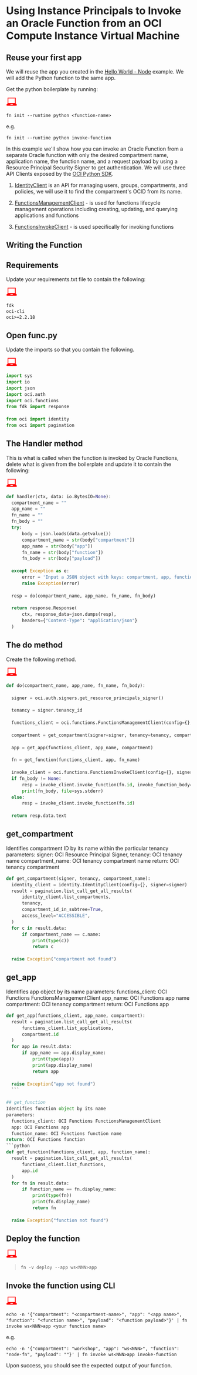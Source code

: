# Using Instance Principals to Invoke an Oracle Function from an OCI Compute Instance Virtual Machine

## Reuse your first app

We will reuse the app you created in the [Hello World - Node](3-2-NodeHello.md) example. We will add the Python function to the same app.

  Get the python boilerplate by running:

  ![user input icon](images/userinput.png)
  ```
  fn init --runtime python <function-name>
  ```
  e.g.
  ```
  fn init --runtime python invoke-function
  ```

  In this example we'll show how you can invoke an Oracle Function from a separate Oracle function with only the desired compartment name, application name, the function name, and a request payload by using a Resource Principal Security Signer to get authentication. We will use three API Clients exposed by the [OCI Python SDK](https://oracle-cloud-infrastructure-python-sdk.readthedocs.io/en/latest/index.html).


  1. [IdentityClient](https://oracle-cloud-infrastructure-python-sdk.readthedocs.io/en/latest/api/identity/client/oci.identity.IdentityClient.html) is an API for managing users, groups, compartments, and policies, we will use it to find the compartment's OCID from its name.

  2. [FunctionsManagementClient](https://oracle-cloud-infrastructure-python-sdk.readthedocs.io/en/latest/api/functions/client/oci.functions.FunctionsManagementClient.html) - is used for functions lifecycle management operations including creating, updating, and querying applications and functions

  3. [FunctionsInvokeClient](https://oracle-cloud-infrastructure-python-sdk.readthedocs.io/en/latest/api/functions/client/oci.functions.FunctionsInvokeClient.html#oci.functions.FunctionsInvokeClient) - is used specifically for invoking functions


Writing the Function
------------------
## Requirements
  Update your requirements.txt file to contain the following:

  ![user input icon](images/userinput.png)
  ```
  fdk
  oci-cli
  oci>=2.2.18
  ```

## Open func.py
  Update the imports so that you contain the following.

  ![user input icon](images/userinput.png)
  ```python
  import sys
  import io
  import json
  import oci.auth
  import oci.functions
  from fdk import response

  from oci import identity
  from oci import pagination
  ```

## The Handler method
  This is what is called when the function is invoked by Oracle Functions, delete what is given from the boilerplate and update it to contain the following:

  ![user input icon](images/userinput.png)
  ```python
  def handler(ctx, data: io.BytesIO=None):
    compartment_name = ""
    app_name = ""
    fn_name = ""
    fn_body = ""
    try:
        body = json.loads(data.getvalue())
        compartment_name = str(body["compartment"])
        app_name = str(body["app"])
        fn_name = str(body["function"])
        fn_body = str(body["payload"])

    except Exception as e:
        error = 'Input a JSON object with keys: compartment, app, function, payload. ' + str(e)
        raise Exception(error)

    resp = do(compartment_name, app_name, fn_name, fn_body)

    return response.Response(
        ctx, response_data=json.dumps(resp),
        headers={"Content-Type": "application/json"}
    )
  ```

## The do method
  Create the following method.

  ![user input icon](images/userinput.png)
  ```python
  def do(compartment_name, app_name, fn_name, fn_body):

    signer = oci.auth.signers.get_resource_principals_signer()

    tenancy = signer.tenancy_id

    functions_client = oci.functions.FunctionsManagementClient(config={}, signer=signer)

    compartment = get_compartment(signer=signer, tenancy=tenancy, compartment_name=compartment_name)

    app = get_app(functions_client, app_name, compartment)

    fn = get_function(functions_client, app, fn_name)

    invoke_client = oci.functions.FunctionsInvokeClient(config={}, signer=signer, service_endpoint=fn.invoke_endpoint)
    if fn_body != None:
        resp = invoke_client.invoke_function(fn.id, invoke_function_body=fn_body)
        print(fn_body, file=sys.stderr)
    else:
        resp = invoke_client.invoke_function(fn.id)

    return resp.data.text
  ```

## get_compartment
  Identifies compartment ID by its name within the particular tenancy
  parameters:
    signer: OCI Resource Principal Signer,
    tenancy: OCI tenancy name
    compartment_name: OCI tenancy compartment name
  return: OCI tenancy compartment
  ```python
  def get_compartment(signer, tenancy, compartment_name):
    identity_client = identity.IdentityClient(config={}, signer=signer)
    result = pagination.list_call_get_all_results(
        identity_client.list_compartments,
        tenancy,
        compartment_id_in_subtree=True,
        access_level="ACCESSIBLE",
    )
    for c in result.data:
        if compartment_name == c.name:
            print(type(c))
            return c

    raise Exception("compartment not found")
  ```

## get_app
  Identifies app object by its name
  parameters:
    functions_client: OCI Functions FunctionsManagementClient
    app_name: OCI Functions app name
    compartment: OCI tenancy compartment
  return: OCI Functions app
  ```python
  def get_app(functions_client, app_name, compartment):
    result = pagination.list_call_get_all_results(
        functions_client.list_applications,
        compartment.id
    )
    for app in result.data:
        if app_name == app.display_name:
            print(type(app))
            print(app.display_name)
            return app

    raise Exception("app not found")
    ```

## get_function
  Identifies function object by its name
  parameters:
    functions_client: OCI Functions FunctionsManagementClient
    app: OCI Functions app
    function_name: OCI Functions function name
  return: OCI Functions function
  ```python
  def get_function(functions_client, app, function_name):
    result = pagination.list_call_get_all_results(
        functions_client.list_functions,
        app.id
    )
    for fn in result.data:
        if function_name == fn.display_name:
            print(type(fn))
            print(fn.display_name)
            return fn

    raise Exception("function not found")
  ```

## Deploy the function

  ![user input icon](images/userinput.png)
  >```
  >fn -v deploy --app ws<NNN>app
  >```

## Invoke the function using CLI

  ![user input icon](images/userinput.png)
  ```
  echo -n '{"compartment": "<compartment-name>", "app": "<app name>", "function": "<function name>", "payload": "<function payload>"}' | fn invoke ws<NNN>app <your function name>
  ```

  e.g.

  ```
  echo -n '{"compartment": "workshop", "app": "ws<NNN>", "function": "node-fn", "payload": ""}' | fn invoke ws<NNN>app invoke-function
  ```
  Upon success, you should see the expected output of your function.
